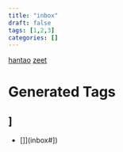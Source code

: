 ```yaml
---
title: "inbox"
draft: false
tags: [1,2,3]
categories: []
---
```


[hantao](/hantao)
[zeet](/zeet)










# Generated Tags

## ]

- []](inbox#])
